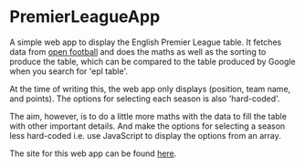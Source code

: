 # PremierLeagueApp
A simple web app to display the English Premier League table.
It fetches data from [open football](https://github.com/openfootball/football.json) 
and does the maths as well as the sorting to produce the table, which can be compared to the table produced by Google when you search for 'epl table'.

At the time of writing this, the web app only displays (position, team name, and points). The options for selecting each season is also 'hard-coded'.

The aim, however, is to do a little more maths with the data to fill the table with other important details. And make the options for selecting a season less hard-coded i.e. use JavaScript to display the options from an array.

The site for this web app can be found [here](https://leaguetable.netlify.app).
